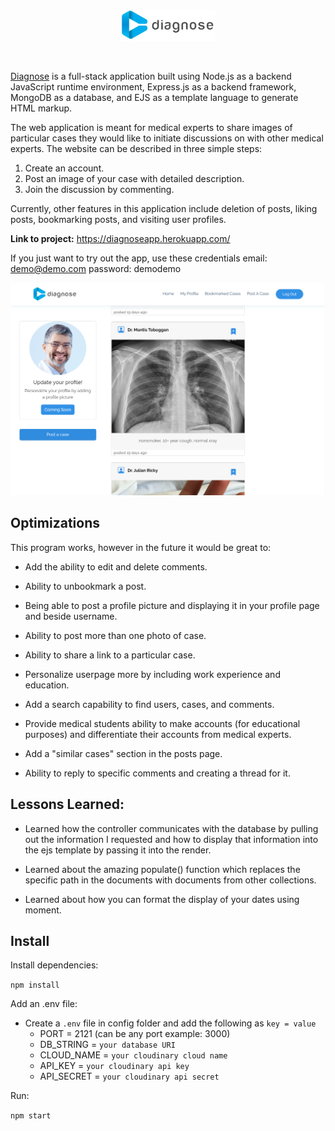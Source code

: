 <br>

<p align="center">
     <img src="public/assets/img/logo.png" width="30%" height="30%">
</p>

<br>

[Diagnose](https://diagnoseapp.herokuapp.com/) is a full-stack application built using Node.js as a backend JavaScript runtime environment, Express.js as a backend framework, MongoDB as a database, and EJS as a template language to generate HTML markup. 

The web application is meant for medical experts to share images of particular cases they would like to initiate discussions on with other medical experts. The website can be described in three simple steps:
  1. Create an account. 
  2. Post an image of your case with detailed description.
  3. Join the discussion by commenting.

Currently, other features in this application include deletion of posts, liking posts, bookmarking posts, and visiting user profiles. 

**Link to project:** https://diagnoseapp.herokuapp.com/

If you just want to try out the app, use these credentials email: demo@demo.com password: demodemo

<p align="center">
     <img src="public/assets/img/screenshot.png">
</p>


## Optimizations

This program works, however in the future it would be great to:

- Add the ability to edit and delete comments.

- Ability to unbookmark a post.

- Being able to post a profile picture and displaying it in your profile page and beside username.

- Ability to post more than one photo of case.

- Ability to share a link to a particular case.

- Personalize userpage more by including work experience and education. 

- Add a search capability to find users, cases, and comments.

- Provide medical students ability to make accounts (for educational purposes) and differentiate their accounts from medical experts.

- Add a "similar cases" section in the posts page.

- Ability to reply to specific comments and creating a thread for it.

## Lessons Learned:

- Learned how the controller communicates with the database by pulling out the information I requested and how to display that information into the ejs template by passing it into the render.

- Learned about the amazing populate() function which replaces the specific path in the documents with documents from other collections.

- Learned about how you can format the display of your dates using moment.

## Install

Install dependencies:

`npm install`


Add an .env file:

- Create a `.env` file in config folder and add the following as `key = value`
  - PORT = 2121 (can be any port example: 3000)
  - DB_STRING = `your database URI`
  - CLOUD_NAME = `your cloudinary cloud name`
  - API_KEY = `your cloudinary api key`
  - API_SECRET = `your cloudinary api secret`


Run:

`npm start`
